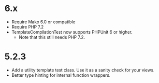 # 6.x

- Require Mako 6.0 or compatible
- Require PHP 7.2
- TemplateCompilationTest now supports PHPUnit 6 or higher.
    - Note that this still needs PHP 7.2.

# 5.2.3

- Add a utility template test class. Use it as a sanity check for your
  views.
- Better type hinting for internal function wrappers.
